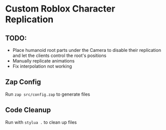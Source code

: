 # Custom Roblox Character Replication

## TODO:
- Place humanoid root parts under the Camera to disable their replication and let the clients control the root's positions
- Manually replicate animations
- Fix interpolation not working

## Zap Config
Run `zap src/config.zap` to generate files

## Code Cleanup
Run with `stylua .` to clean up files

